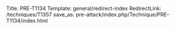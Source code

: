 Title: PRE-T1134
Template: general/redirect-index
RedirectLink: /techniques/T1357
save_as: pre-attack/index.php/Technique/PRE-T1134/index.html